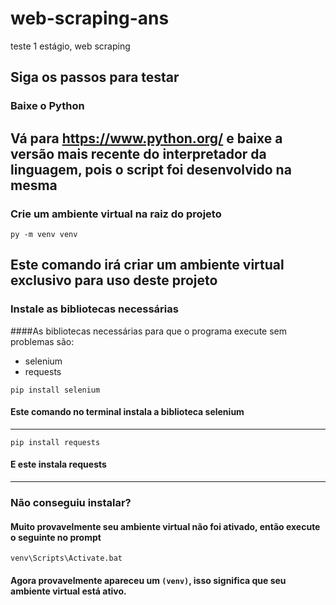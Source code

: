 # web-scraping-ans
teste 1 estágio, web scraping
## Siga os passos para testar 
### Baixe o Python 
Vá para https://www.python.org/ e baixe a versão mais recente do interpretador da linguagem, pois o script foi desenvolvido na mesma
---
### Crie um ambiente virtual na raiz do projeto 
`py -m venv venv` 

Este comando irá criar um ambiente virtual exclusivo para uso deste projeto 
---
### Instale as bibliotecas necessárias 
####As bibliotecas necessárias para que o programa execute sem problemas são:
- selenium
- requests 

`pip install selenium `

#### Este comando no terminal instala a biblioteca selenium
---

`pip install requests`

#### E este instala requests
---
### Não conseguiu instalar?
#### Muito provavelmente seu ambiente virtual não foi ativado, então execute o seguinte no prompt
`venv\Scripts\Activate.bat`

#### Agora provavelmente apareceu um `(venv)`, isso significa que seu ambiente virtual está ativo.
